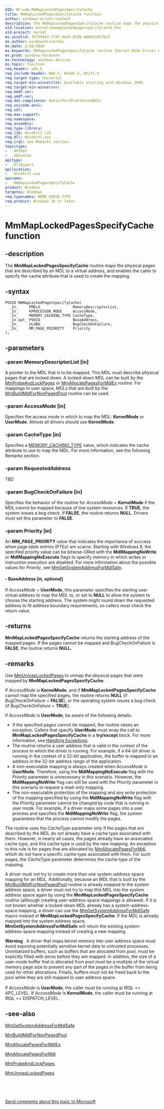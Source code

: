 ```yaml
---
UID: NF:wdm.MmMapLockedPagesSpecifyCache
title: MmMapLockedPagesSpecifyCache function
author: windows-driver-content
description: The MmMapLockedPagesSpecifyCache routine maps the physical pages that are described by an MDL to a virtual address, and enables the caller to specify the cache attribute that is used to create the mapping.
old-location: kernel\mmmaplockedpagesspecifycache.htm
old-project: kernel
ms.assetid: fb759043-ffdf-4edf-819b-669631927bc5
ms.author: windowsdriverdev
ms.date: 2/16/2018
ms.keywords: MmMapLockedPagesSpecifyCache routine [Kernel-Mode Driver Architecture], kernel.mmmaplockedpagesspecifycache, wdm/MmMapLockedPagesSpecifyCache, k106_337c0e8a-c098-46a8-b820-db78be002148.xml, MmMapLockedPagesSpecifyCache
ms.prod: windows-hardware
ms.technology: windows-devices
ms.topic: function
req.header: wdm.h
req.include-header: Wdm.h, Ntddk.h, Ntifs.h
req.target-type: Universal
req.target-min-winverclnt: Available starting with Windows 2000.
req.target-min-winversvr: 
req.kmdf-ver: 
req.umdf-ver: 
req.ddi-compliance: HwStorPortProhibitedDDIs
req.unicode-ansi: 
req.idl: 
req.max-support: 
req.namespace: 
req.assembly: 
req.type-library: 
req.lib: NtosKrnl.lib
req.dll: NtosKrnl.exe
req.irql: See Remarks section.
topictype:
-	APIRef
-	kbSyntax
apitype:
-	DllExport
apilocation:
-	NtosKrnl.exe
apiname:
-	MmMapLockedPagesSpecifyCache
product: Windows
targetos: Windows
req.typenames: WORK_QUEUE_TYPE
req.product: Windows 10 or later.
---
```


# MmMapLockedPagesSpecifyCache function


## -description


The <b>MmMapLockedPagesSpecifyCache</b> routine maps the physical pages that are described by an MDL to a virtual address, and enables the caller to specify the cache attribute that is used to create the mapping. 


## -syntax


````
PVOID MmMapLockedPagesSpecifyCache(
  _In_     PMDLX               MemoryDescriptorList,
  _In_     KPROCESSOR_MODE     AccessMode,
  _In_     MEMORY_CACHING_TYPE CacheType,
  _In_opt_ PVOID               BaseAddress,
  _In_     ULONG               BugCheckOnFailure,
  _In_     MM_PAGE_PRIORITY    Priority
);
````


## -parameters




### -param MemoryDescriptorList [in]

A pointer to the MDL that is to be mapped. This MDL must describe physical pages that are locked down. A locked-down MDL can be built by the <a href="..\wdm\nf-wdm-mmprobeandlockpages.md">MmProbeAndLockPages</a> or <a href="..\wdm\nf-wdm-mmallocatepagesformdlex.md">MmAllocatePagesForMdlEx</a> routine. For mappings to user space, MDLs that are built by the <a href="..\wdm\nf-wdm-mmbuildmdlfornonpagedpool.md">MmBuildMdlForNonPagedPool</a> routine can be used.


### -param AccessMode [in]

Specifies the access mode in which to map the MDL: <b>KernelMode</b> or <b>UserMode</b>. Almost all drivers should use <b>KernelMode</b>.


### -param CacheType [in]

Specifies a <a href="..\wudfwdm\ne-wudfwdm-_memory_caching_type.md">MEMORY_CACHING_TYPE</a> value, which indicates the cache attribute to use to map the MDL. For more information, see the following Remarks section.


### -param RequestedAddress

TBD


### -param BugCheckOnFailure [in]

Specifies the behavior of the routine for <i>AccessMode</i> = <b>KernelMode</b> if the MDL cannot be mapped because of low system resources. If <b>TRUE</b>, the system issues a bug check. If <b>FALSE</b>, the routine returns <b>NULL</b>. Drivers must set this parameter to <b>FALSE</b>. 


### -param Priority [in]

An <b>MM_PAGE_PRIORITY</b> value that indicates the importance of success when page table entries (PTEs) are scarce. Starting with Windows 8, the specified priority value can be bitwise-ORed with the <b>MdlMappingNoWrite</b> or <b>MdlMappingNoExecute</b> flags to specify memory in which writes or instruction execution are disabled. For more information about the possible values for <i>Priority</i>, see <a href="https://msdn.microsoft.com/library/windows/hardware/ff554559">MmGetSystemAddressForMdlSafe</a>. 


#### - BaseAddress [in, optional]

If <i>AccessMode</i> = <b>UserMode</b>, this parameter specifies the starting user virtual address to map the MDL to, or set to <b>NULL</b> to allow the system to choose the starting address. The system might round down the requested address to fit address boundary requirements, so callers must check the return value.


## -returns



<b>MmMapLockedPagesSpecifyCache</b> returns the starting address of the mapped pages. If the pages cannot be mapped and <i>BugCheckOnFailure</i> is <b>FALSE</b>, the routine returns <b>NULL</b>.




## -remarks



Use <a href="..\wdm\nf-wdm-mmunmaplockedpages.md">MmUnmapLockedPages</a> to unmap the physical pages that were mapped by <b>MmMapLockedPagesSpecifyCache</b>.

If <i>AccessMode</i> is <b>KernelMode</b>, and if <b>MmMapLockedPagesSpecifyCache</b> cannot map the specified pages, the routine returns <b>NULL</b> (if <i>BugCheckOnFailure</i> = <b>FALSE</b>), or the operating system issues a bug check (if <i>BugCheckOnFailure</i> = <b>TRUE</b>).

If <i>AccessMode</i> is <b>UserMode</b>, be aware of the following details:

<ul>
<li>
If the specified pages cannot be mapped, the routine raises an exception. Callers that specify <b>UserMode</b> must wrap the call to <b>MmMapLockedPagesSpecifyCache</b> in a <b>try/except</b> block. For more information, see <a href="https://msdn.microsoft.com/library/windows/hardware/ff546823">Handling Exceptions</a>.

</li>
<li>
The routine returns a user address that is valid in the context of the process in which the driver is running. For example, if a 64-bit driver is running in the context of a 32-bit application, the buffer is mapped to an address in the 32-bit address range of the application. 

</li>
<li>
A non-executable mapping is always created when <i>AccessMode</i> is <b>UserMode</b>. Therefore, using the <b>MdlMappingNoExecute</b> flag with the <i>Priority</i> parameter is unnecessary in this scenario. However, the <b>MdlMappingNoWrite</b> flag can still be used with the <i>Priority</i> parameter in this scenario to request a read-only mapping.

</li>
<li>
The non-executable protection of the mapping and any write protection of the mapping specified by  using the <b>MdlMappingNoWrite</b> flag with the <i>Priority</i> parameter cannot be changed by code that is running in user mode. For example, if a driver maps some pages into a user process and specifies the <b>MdlMappingNoWrite</b> flag, the system guarantees that the process cannot modify the pages.

</li>
</ul>
The routine uses the <i>CacheType</i> parameter only if the pages that are described by the MDL do not already have a cache type associated with them. However, in nearly all cases, the pages already have an associated cache type, and this cache type is used by the new mapping. An exception to this rule is for pages that are allocated by <a href="..\wdm\nf-wdm-mmallocatepagesformdl.md">MmAllocatePagesForMdl</a>, which do not have a specific cache type associated with them. For such pages, the <i>CacheType</i> parameter determines the cache type of the mapping. 

A driver must not try to create more than one system-address-space mapping for an MDL. Additionally, because an MDL that is built by the <a href="..\wdm\nf-wdm-mmbuildmdlfornonpagedpool.md">MmBuildMdlForNonPagedPool</a> routine is already mapped to the system address space, a driver must not try to map this MDL into the system address space again by using the <b>MmMapLockedPagesSpecifyCache</b> routine (although creating user-address-space mappings is allowed). If it is not known whether a locked-down MDL already has a system-address-space mapping, a driver can use the <a href="https://msdn.microsoft.com/library/windows/hardware/ff554559">MmGetSystemAddressForMdlSafe</a> macro instead of <b>MmMapLockedPagesSpecifyCache</b>. If the MDL is already mapped into the system address space, <b>MmGetSystemAddressForMdlSafe</b> will return the existing system-address-space mapping instead of creating a new mapping.

<div class="alert"><b>Warning</b>    A driver that maps kernel memory into user address space must avoid exposing potentially sensitive kernel data to untrusted processes. Uninitialized buffers, such as buffers that are allocated from pool, must be explicitly filled with zeros before they are mapped. In addition, the size of a user-mode buffer that is allocated from pool must be a multiple of the virtual memory page size to prevent any part of the pages in the buffer from being used for other allocations. Finally, buffers must not be freed back to the pool while they are still mapped to user address space. </div>
<div> </div>
If <i>AccessMode</i> is <b>UserMode</b>, the caller must be running at IRQL &lt;= APC_LEVEL. If <i>AccessMode</i> is <b>KernelMode</b>, the caller must be running at IRQL &lt;= DISPATCH_LEVEL. 




## -see-also

<a href="https://msdn.microsoft.com/library/windows/hardware/ff554559">MmGetSystemAddressForMdlSafe</a>



<a href="..\wdm\nf-wdm-mmbuildmdlfornonpagedpool.md">MmBuildMdlForNonPagedPool</a>



<a href="..\wdm\nf-wdm-mmallocatepagesformdlex.md">MmAllocatePagesForMdlEx</a>



<a href="..\wdm\nf-wdm-mmallocatepagesformdl.md">MmAllocatePagesForMdl</a>



<a href="..\wdm\nf-wdm-mmprobeandlockpages.md">MmProbeAndLockPages</a>



<a href="..\wdm\nf-wdm-mmunmaplockedpages.md">MmUnmapLockedPages</a>



 

 

<a href="mailto:wsddocfb@microsoft.com?subject=Documentation%20feedback [kernel\kernel]:%20MmMapLockedPagesSpecifyCache routine%20 RELEASE:%20(2/16/2018)&amp;body=%0A%0APRIVACY STATEMENT%0A%0AWe use your feedback to improve the documentation. We don't use your email address for any other purpose, and we'll remove your email address from our system after the issue that you're reporting is fixed. While we're working to fix this issue, we might send you an email message to ask for more info. Later, we might also send you an email message to let you know that we've addressed your feedback.%0A%0AFor more info about Microsoft's privacy policy, see http://privacy.microsoft.com/en-us/default.aspx." title="Send comments about this topic to Microsoft">Send comments about this topic to Microsoft</a>


